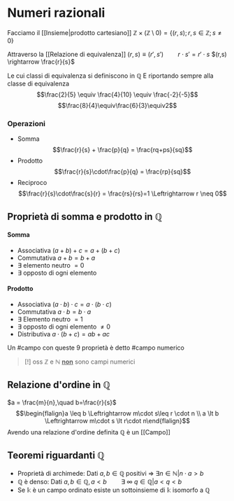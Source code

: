 # Numeri razionali
Facciamo il [[Insieme|prodotto cartesiano]]  $\mathbb Z \times(\mathbb Z \setminus 0) = \{(r,s);r,s \in \mathbb Z; s \neq 0\}$ 

Attraverso la [[Relazione di equivalenza]]
$(r,s) \equiv (r',s')\quad\quad r\cdot s' = r'\cdot s$
$(r,s) \rightarrow \frac{r}{s}$

Le cui classi di equivalenza si definiscono in $\mathbb Q$
E riportando sempre alla classe di equivalenza
$$\frac{2}{5} \equiv \frac{4}{10} \equiv \frac{-2}{-5}$$
$$\frac{8}{4}\equiv\frac{6}{3}\equiv2$$
### Operazioni
- Somma
$$\frac{r}{s} + \frac{p}{q} = \frac{rq+ps}{sq}$$
- Prodotto
$$\frac{r}{s}\cdot\frac{p}{q} = \frac{rp}{sq}$$
- Reciproco
$$\frac{r}{s}\cdot\frac{s}{r} = \frac{rs}{rs}=1 \Leftrightarrow r \neq 0$$

## Proprietà di somma e prodotto in $\mathbb Q$

#### Somma
- Associativa
	$(a+b) + c = a + (b+c)$
- Commutativa
	$a+b =b + a$
- $\exists$ elemento neutro $= 0$
- $\exists$ opposto di ogni elemento

#### Prodotto
- Associativa
	$(a\cdot b)\cdot c = a\cdot(b\cdot c)$
- Commutativa
	$a\cdot b = b \cdot a$
- $\exists$ Elemento neutro $= 1$
- $\exists$ opposto di ogni elemento $\neq 0$
- Distributiva
	$a\cdot(b+c) = ab + ac$


Un #campo con queste 9 proprietà è detto #campo numerico

>[!] oss
>$\mathbb Z$ e $\mathbb N$ **<u>non</u>** sono campi numerici

## Relazione d'ordine in $\mathbb Q$
$a = \frac{m}{n},\quad b=\frac{r}{s}$
$$\begin{flalign}a \leq b \Leftrightarrow m\cdot s\leq r \cdot n \\
a \lt b \Leftrightarrow m\cdot s \lt r\cdot n\end{flalign}$$
Avendo una relazione d'ordine definita $\mathbb Q$ è un [[Campo]]

## Teoremi riguardanti $\mathbb Q$
- Proprietà di archimede:
	Dati $a, b \in \mathbb Q$ positivi $\Rightarrow$ $\exists n \in \mathbb N | n\cdot a > b$
- $\mathbb Q$ è denso:
	Dati $a,b \in \mathbb Q, a < b\quad\quad \exists\ \infty\ q \in \mathbb Q | a < q < b$
- Se $\mathbb k$ è un campo ordinato esiste un sottoinsieme di $\mathbb k$ isomorfo a $\mathbb Q$
